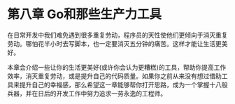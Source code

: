 # 第八章 Go和那些生产力工具

在日常开发中我们难免遇到很多重复劳动，程序员的天性使他们更倾向于消灭重复劳动。哪怕花半小时去写脚本，也一定要消灭五分钟的痛苦。这样才能让生活更美好。

本章会介绍一些让你的生活更美好(或许你会认为更糟糕)的工具，帮助你提高工作效率，消灭重复劳动，或是提升自己的代码质量。如果你之前从来没有想过借助工具来提升自己的幸福感，那么希望这一章能够帮你打开思路，成为一个掌握十八般兵器，并在日后的开发工作中努力追求一劳永逸的工程师。
